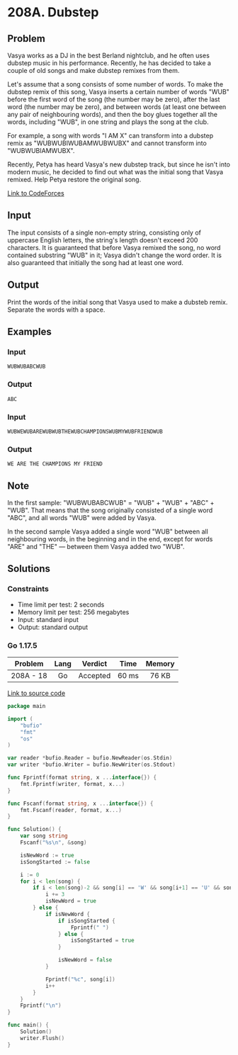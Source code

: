 # 208A. Dubstep

## Problem

Vasya works as a DJ in the best Berland nightclub, and he often uses dubstep music in his performance. Recently, he has decided to take a couple of old songs and make dubstep remixes from them.

Let's assume that a song consists of some number of words. To make the dubstep remix of this song, Vasya inserts a certain number of words "WUB" before the first word of the song (the number may be zero), after the last word (the number may be zero), and between words (at least one between any pair of neighbouring words), and then the boy glues together all the words, including "WUB", in one string and plays the song at the club.

For example, a song with words "I AM X" can transform into a dubstep remix as "WUBWUBIWUBAMWUBWUBX" and cannot transform into "WUBWUBIAMWUBX".

Recently, Petya has heard Vasya's new dubstep track, but since he isn't into modern music, he decided to find out what was the initial song that Vasya remixed. Help Petya restore the original song.

[Link to CodeForces](https://codeforces.com/problemset/problem/208/A)

## Input

The input consists of a single non-empty string, consisting only of uppercase English letters, the string's length doesn't exceed 200 characters. It is
guaranteed that before Vasya remixed the song, no word contained substring "WUB" in it; Vasya didn't change the word order. It is also guaranteed that initially
the song had at least one word.

## Output

Print the words of the initial song that Vasya used to make a dubsteb remix. Separate the words with a space.

## Examples

### Input

```
WUBWUBABCWUB
```

### Output

```
ABC
```

### Input

```
WUBWEWUBAREWUBWUBTHEWUBCHAMPIONSWUBMYWUBFRIENDWUB
```

### Output

```
WE ARE THE CHAMPIONS MY FRIEND
```

## Note

In the first sample: "WUBWUBABCWUB" = "WUB" + "WUB" + "ABC" + "WUB". That means that the song originally consisted of a single word "ABC", and all words "WUB" were added by Vasya.

In the second sample Vasya added a single word "WUB" between all neighbouring words, in the beginning and in the end, except for words "ARE" and "THE" — between them Vasya added two "WUB".

## Solutions

### Constraints

  - Time limit per test: 2 seconds
  - Memory limit per test: 256 megabytes
  - Input: standard input
  - Output: standard output

### Go 1.17.5

|  Problem  |    Lang   |  Verdict | Time  | Memory |
|:---------:|:---------:|:--------:|:-----:|:------:|
| 208A - 18 |    Go     | Accepted | 60 ms | 76 KB  |

[Link to source code](solution.go)

```go
package main

import (
	"bufio"
	"fmt"
	"os"
)

var reader *bufio.Reader = bufio.NewReader(os.Stdin)
var writer *bufio.Writer = bufio.NewWriter(os.Stdout)

func Fprintf(format string, x ...interface{}) {
	fmt.Fprintf(writer, format, x...)
}

func Fscanf(format string, x ...interface{}) {
	fmt.Fscanf(reader, format, x...)
}

func Solution() {
	var song string
	Fscanf("%s\n", &song)

	isNewWord := true
	isSongStarted := false

	i := 0
	for i < len(song) {
		if i < len(song)-2 && song[i] == 'W' && song[i+1] == 'U' && song[i+2] == 'B' {
			i += 3
			isNewWord = true
		} else {
			if isNewWord {
				if isSongStarted {
					Fprintf(" ")
				} else {
					isSongStarted = true
				}

				isNewWord = false
			}

			Fprintf("%c", song[i])
			i++
		}
	}
	Fprintf("\n")
}

func main() {
	Solution()
	writer.Flush()
}
```

